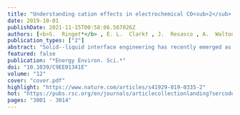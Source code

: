 ```yaml
---
title: "Understanding cation effects in electrochemical CO<sub>2</sub> reduction"
date: 2019-10-01
publishDate: 2021-11-15T00:58:06.567026Z
authors: [<b>S.  Ringe†*</b> , E. L.  Clark† , J.  Resasco , A.  Walton , B.  Seger , A. T.  Bell , K.  Chan* ]
publication_types: ["2"]
abstract: "Solid--liquid interface engineering has recently emerged as a promising technique to optimize the activity and product selectivity of the electrochemical reduction of CO2. In particular, the cation identity and the interfacial electric field have been shown to have a particularly significant impact on the activity of desired products. Using a combination of theoretical and experimental investigations, we show the cation size and its resultant impact on the interfacial electric field to be the critical factor behind the ion specificity of electrochemical CO2 reduction. We present a multi-scale modeling approach that combines size-modified Poisson--Boltzmann theory with ab initio simulations of field effects on critical reaction intermediates. The model shows an unprecedented quantitative agreement with experimental trends in cation effects on CO production on Ag, C2 production on Cu, CO vibrational signatures on Pt and Cu as well as Au(111) single crystal experimental double layer capacitances. The insights obtained represent quantitative evidence for the impact of cations on the interfacial electric field. Finally, we present design principles to increase the activity and selectivity of any field-sensitive electrochemical process based on the surface charging properties: the potential of zero charge, the ion size, and the double layer capacitance."
featured: false
publication: "*Energy Environ. Sci.*"
doi: "10.1039/C9EE01341E"
volume: "12"
cover: "cover.pdf"
highlight: "https://www.nature.com/articles/s41929-019-0335-2"
hot: "https://pubs.rsc.org/en/journals/articlecollectionlanding?sercode=ee&themeid=1dca7222-a040-4eb0-b7f0-ee178a50e3ad"
pages: "3001 - 3014"
---
```


